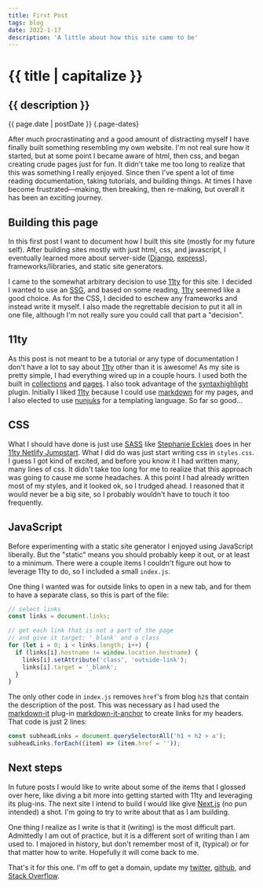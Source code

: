 ```yaml
---
title: First Post
tags: blog
date: 2022-1-17
description: 'A little about how this site came to be'
---
```


# {{ title | capitalize }}

## {{ description }}

{{ page.date | postDate }} {.page-dates}

After much procrastinating and a good amount of distracting myself I have finally built something resembling my own website. I'm not real sure how it started, but at some point I became aware of html, then css, and began creating crude pages just for fun. It didn't take me too long to realize that this was something I really enjoyed. Since then I've spent a lot of time reading documentation, taking tutorials, and building things. At times I have become frustrated—making, then breaking, then re-making, but overall it has been an exciting journey.

## Building this page

In this first post I want to document how I built this site (mostly for my future self). After building sites mostly with just html, css, and javascript, I eventually learned more about server-side ([Django](https://www.djangoproject.com/), [express](https://expressjs.com/)), frameworks/libraries, and static site generators.

I came to the somewhat arbitrary decision to use [11ty](https://www.11ty.dev/) for this site. I decided I wanted to use an [SSG](https://jamstack.org/generators/), and based on some reading, [11ty](https://www.11ty.dev/) seemed like a good choice. As for the CSS, I decided to eschew any frameworks and instead write it myself. I also made the regrettable decision to put it all in one file, although I'm not really sure you could call that part a "decision".

## 11ty

As this post is not meant to be a tutorial or any type of documentation I don't have a lot to say about [11ty](https://www.11ty.dev/) other than it is awesome! As my site is pretty simple, I had everything wired up in a couple hours. I used both the built in [collections](https://www.11ty.dev/docs/collections/) and [pages](https://www.11ty.dev/docs/pages-from-data/). I also took advantage of the [syntaxhighlight](https://www.11ty.dev/docs/plugins/syntaxhighlight/) plugin. Initially I liked [11ty](https://www.11ty.dev/) because I could use [markdown](https://www.markdownguide.org/) for my pages, and I also elected to use [nunjuks](https://mozilla.github.io/nunjucks/) for a templating language. So far so good…

## CSS

What I should have done is just use [SASS](https://sass-lang.com/) like [Stephanie Eckles](https://twitter.com/5t3ph) does in her [11ty Netlify Jumpstart](https://twitter.com/5t3ph). What I did do was just start writing css in `styles.css`. I guess I got kind of excited, and before you know it I had written many, many lines of css. It didn't take too long for me to realize that this approach was going to cause me some headaches. A this point I had already written most of my styles, and it looked ok, so I trudged ahead. I reasoned that it would never be a big site, so I probably wouldn't have to touch it too frequently.

## JavaScript

Before experimenting with a static site generator I enjoyed using JavaScript liberally. But the "static" means you should probably keep it out, or at least to a minimum. There were a couple items I couldn't figure out how to leverage 11ty to do, so I included a small `index.js`.

One thing I wanted was for outside links to open in a new tab, and for them to have a separate class, so this is part of the file:

```js
// select links
const links = document.links;

// get each link that is not a part of the page
// and give it target: '_blank' and a class
for (let i = 0; i < links.length; i++) {
  if (links[i].hostname != window.location.hostname) {
    links[i].setAttribute('class', 'outside-link');
    links[i].target = '_blank';
  }
}
```

The only other code in `index.js` removes `href`'s from blog `h2`s that contain the description of the post. This was necessary as I had used the [markdown-it](https://github.com/markdown-it/markdown-it) plug-in [markdown-it-anchor](https://github.com/valeriangalliat/markdown-it-anchor) to create links for my headers. That code is just 2 lines:

```js
const subheadLinks = document.querySelectorAll('h1 + h2 > a');
subheadLinks.forEach((item) => (item.href = ''));
```

## Next steps

In future posts I would like to write about some of the items that I glossed over here, like diving a bit more into getting started with 11ty and leveraging its plug-ins. The next site I intend to build I would like give [Next.js](https://nextjs.org/) (no pun intended) a shot. I'm going to try to write about that as I am building.

One thing I realize as I write is that it (writing) is the most difficult part. Admittedly I am out of practice, but it is a different sort of writing than I am used to. I majored in history, but don't remember most of it, (typical) or for that matter how to write. Hopefully it will come back to me.

That's it for this one. I'm off to get a domain, update my [twitter](https://twitter.com/joesahlsa), [github](https://github.com/jsahlsa), and [Stack Overflow](https://stackoverflow.com/).
